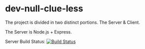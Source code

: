 # dev-null-clue-less

The project is divided in two distinct portions.  The Server & Client.

The Server is Node.js + Express.

Server Build Status: [![Build Status](https://travis-ci.org/gbugaisky/dev-null-clue-less.svg?branch=master)](https://travis-ci.org/gbugaisky/dev-null-clue-less)